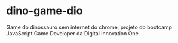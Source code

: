 # dino-game-dio
Game do dinossauro sem internet do chrome, projeto do bootcamp  JavaScript Game Developer da Digital Innovation One.
